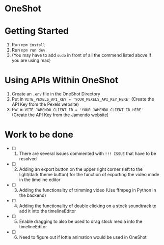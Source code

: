 # OneShot
 
# Getting Started
1. Run ``` npm install ```
2. Run ``` npm run dev ```
3. (You may have to add ``` sudo ``` in front of all the commend listed above if you are using mac)

# Using APIs Within OneShot
1. Create an ``` .env ``` file in the OneShot Directory
2. Put in ``` VITE_PEXELS_API_KEY = 'YOUR_PEXELS_API_KEY_HERE' ``` (Create the API Key from the Pexels website)
3. Put in ``` VITE_JAMENDO_CLIENT_ID = 'YOUR_JAMENDO_CLIENT_ID_HERE' ``` (Create the API Key from the Jamendo website)

# Work to be done
- [ ] 1. There are several issues commented with ``` !!! ISSUE ``` that have to be resolved
- [ ] 2. Adding an export button on the upper right corner (left to the light/dark theme button) for the function of exporting the video made in the timeline editor
- [ ] 3. Adding the functionality of trimming video (Use ffmpeg in Python in the backend)
- [ ] 4. Adding the functionality of double clicking on a stock soundtrack to add it into the timelineEditor
- [ ] 5. Enable dragging to also be used to drag stock media into the timelineEditor
- [ ] 6. Need to figure out if lottie animation would be used in OneShot
